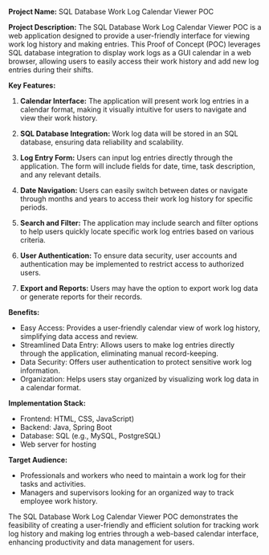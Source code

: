 **Project Name:** SQL Database Work Log Calendar Viewer POC

**Project Description:**
The SQL Database Work Log Calendar Viewer POC is a web application designed to provide a user-friendly interface for viewing work log history and making entries. This Proof of Concept (POC) leverages SQL database integration to display work logs as a GUI calendar in a web browser, allowing users to easily access their work history and add new log entries during their shifts.

**Key Features:**
1. **Calendar Interface:** The application will present work log entries in a calendar format, making it visually intuitive for users to navigate and view their work history.

2. **SQL Database Integration:** Work log data will be stored in an SQL database, ensuring data reliability and scalability.

3. **Log Entry Form:** Users can input log entries directly through the application. The form will include fields for date, time, task description, and any relevant details.

4. **Date Navigation:** Users can easily switch between dates or navigate through months and years to access their work log history for specific periods.

5. **Search and Filter:** The application may include search and filter options to help users quickly locate specific work log entries based on various criteria.

6. **User Authentication:** To ensure data security, user accounts and authentication may be implemented to restrict access to authorized users.

7. **Export and Reports:** Users may have the option to export work log data or generate reports for their records.

**Benefits:**
- Easy Access: Provides a user-friendly calendar view of work log history, simplifying data access and review.
- Streamlined Data Entry: Allows users to make log entries directly through the application, eliminating manual record-keeping.
- Data Security: Offers user authentication to protect sensitive work log information.
- Organization: Helps users stay organized by visualizing work log data in a calendar format.

**Implementation Stack:**
- Frontend: HTML, CSS, JavaScript)
- Backend: Java, Spring Boot
- Database: SQL (e.g., MySQL, PostgreSQL)
- Web server for hosting

**Target Audience:**
- Professionals and workers who need to maintain a work log for their tasks and activities.
- Managers and supervisors looking for an organized way to track employee work history.

The SQL Database Work Log Calendar Viewer POC demonstrates the feasibility of creating a user-friendly and efficient solution for tracking work log history and making log entries through a web-based calendar interface, enhancing productivity and data management for users.
